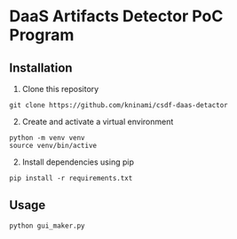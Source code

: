 # DaaS Artifacts Detector PoC Program

## Installation
1. Clone this repository 
```
git clone https://github.com/kninami/csdf-daas-detactor
```

2. Create and activate a virtual environment
```
python -m venv venv 
source venv/bin/active
```

2. Install dependencies using pip
```
pip install -r requirements.txt
```

## Usage
```
python gui_maker.py
```